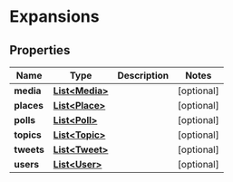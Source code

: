 

# Expansions


## Properties

| Name | Type | Description | Notes |
|------------ | ------------- | ------------- | -------------|
|**media** | [**List&lt;Media&gt;**](Media.md) |  |  [optional] |
|**places** | [**List&lt;Place&gt;**](Place.md) |  |  [optional] |
|**polls** | [**List&lt;Poll&gt;**](Poll.md) |  |  [optional] |
|**topics** | [**List&lt;Topic&gt;**](Topic.md) |  |  [optional] |
|**tweets** | [**List&lt;Tweet&gt;**](Tweet.md) |  |  [optional] |
|**users** | [**List&lt;User&gt;**](User.md) |  |  [optional] |



